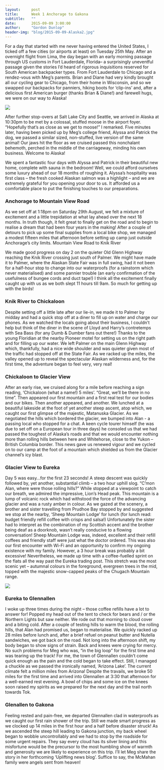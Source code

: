 ```yaml
---
layout:     post
title:      Week 1 Anchorage to Gakona
subtitle:   ""
date:       2015-09-09 3:00:00
author:     "Gordon Dunlop"
header-img: "blog/2015-09-09-Alaska2.jpg"
---
```

For a day that started with me never having entered the United States, I ticked off a few cities (or airports at least) on Tuesday 25th May.  After an overnight flight from Lima, the day began with an early morning passage through US customs in Fort Lauderdale, Florida– a surprisingly uneventful passage given the stories I’d heard of rigorous inquisitions reserved for South American backpacker types.  From Fort Lauderdale to Chicago and a rendez-vous with Meg’s parents.  Brian and Diane had very kindly brought all our cycling gear to Chicago, from their home in Wisconsin, and so we swapped our backpacks for panniers, hiking boots for ‘clip-ins’ and, after a delicious first American burger (thanks Brian & Diane!) and farewell hugs, we were on our way to Alaska!

<img class="img-responsive center-block" src ="{{ site.url }}/blog/2015-09-09-Airport.jpg"/>

After further stop-overs at Salt Lake City and Seattle, we arrived in Alaska at 10:30pm to be met by a colossal, stuffed moose in the airport foyer.  “Hopefully that’s as close as we get to moose!” I remarked.  Five minutes later, having been picked up by Meg’s college friend, Alyssa and Patrick the dog, we passed a similar sized, non-stuffed, live version of the same animal!  Our jaws hit the floor as we cruised passed this nonchalant behemoth, perched in the middle of the carriageway, minding his own business.  Welcome to Alaska!

We spent a fantastic four days with Alyssa and Patrick in their beautiful new home, complete with sauna in the bedroom!  Well, we could afford ourselves some luxury ahead of our 18 months of roughing it.  Alyssa’s hospitality was first class – the fresh cooked Alaskan salmon was a highlight – and we are extremely grateful for you opening your door to us.  It afforded us a comfortable place to put the finishing touches to our preparations.

### Anchorage to Mountain View Road
As we set off at 1:18pm on Saturday 29th August, we felt a mixture of excitement and a little trepidation at what lay ahead over the next 18 months.  In truth though, it felt great to finally get on the road and to begin to realise a dream that had been four years in the making!  After a couple of detours to pick up some final supplies from a local bike shop, we managed a modest fifteen miles that afternoon before setting up camp just outside Anchorage’s city limits.  Mountain View Road to Knik River

We made good progress on day 2 on the quieter Old Glenn Highway reaching the Knik River crossing just south of Palmer.  We might have made it to Palmer, where the Alaskan State Fair was in full swing, had it not been for a half-hour stop to change into our waterproofs (for a rainstorm which never materialised) and some pannier trouble (an early confirmation of the usefulness of bungee cords and duct tape!)  I think all the excitement finally caught up with us as we both slept 11 hours till 9am. So much for getting up with the birds!

### Knik River to Chickaloon

Despite setting off a little late after our lie-in, we made it to Palmer by midday and had a quick stop off at a diner to fill up on water and charge our phones.  As we watched the locals going about their business, I couldn’t help but think of the diner in the scene of Lloyd and Harry’s contretemps with Sea Bass (for any Dumb & Dumber fans out there!)  Thanks to the young Floridian at the nearby Pioneer motel for setting us on the right path and for filling up our water.  We left Palmer on the main Glenn Highway which, thankfully, had a nice wide shoulder and was quieter given most of the traffic had stopped off at the State Fair.  As we racked up the miles, the valley opened up to reveal the spectacular Alaskan wilderness and, for the first time, the adventure began to feel very, very real!

### Chickaloon to Glacier View
After an early rise, we cruised along for a mile before reaching a sign reading, ‘Chickaloon (what a name!) 5 miles’.  “Great, we’ll be there in no time”.  Then appeared our first mountain and a first real test for our bodies and our bikes.  Then another appeared, and another.  We lunched at a beautiful lakeside at the foot of yet another steep ascent, atop which, we caught our first glimpse of the majestic, Matanuska Glacier.  As we negotiated the hills which bordered the glacier, we bumped into Alan - a passing local who stopped for a chat.  A keen cycle tourer himself (he was due to set off on a European tour in three days) he consoled us that we had passed the toughest of Alaska’s roads and that we would encounter nothing more than rolling hills between here and Whitehorse, close to the Yukon – British Columbia border.  This news gave us renewed vigour and we cycled on to our camp at the foot of a mountain which shielded us from the Glacier channel’s icy blast.

### Glacier View to Eureka
Day 5 was easy…for the first 23 seconds! A steep descent was quickly followed by, yet another, substantial climb – a two hour uphill slog.  “C’mon Alan, where were those rolling hills?”  While stopped at a viewpoint to catch our breath, we admired the impressive, Lion’s Head peak.  This mountain is a lump of volcanic rock which had withstood the force of the advancing glacier and was a rusty amber in colour.  As we gazed at the scenery, a brother and sister travelling from Prudhoe Bay stopped by and suggested we stop at the nearby, ‘Sheep Mountain Lodge’ for lunch (for lunch read: budget friendly refill coffee with crisps and salsa!)  Unfortunately the sister had to interpret as the combination of my Scottish accent and the brother being deaf as a doorknob, wasn’t really conducive to a flowing conversation!  Sheep Mountain Lodge was, indeed, excellent and their refill coffees and friendly staff were just what the doctor ordered.  This was also our first encounter with Wi-Fi and an opportunity to confirm my ongoing existence with my family.  However, a 3 hour break was probably a bit excessive!  Nevertheless, we made up time with a coffee-fuelled sprint on the flats all the way past the Eureka trading post.  This stretch was the most scenic yet – autumnal colours in the foreground, evergreen trees in the mid, topped with the majestic snow-capped peaks of the Chugach Mountain range.

<img class="img-responsive center-block" src ="{{ site.url }}/blog/2015-09-09-Alaska.jpg"/>

### Eureka to Glennallen
I woke up three times during the night – those coffee refills have a lot to answer for!  Popped my head out of the tent to check for bears and / or the Northern Lights but saw neither.  We rode out that morning to cloud cover and a biting cold.  After a couple of testing hills to warm the blood, the rolling hills, that Alan had promised us, began to materialise.  We quickly racked up 28 miles before lunch and, after a brief refuel on peanut butter and Nutella sandwiches, we got back on the road.  Not long into the afternoon shift, my body began to show signs of strain.  Back and knees were crying for mercy.  No such problems for Meg who was, “in the big loop” for the first time and was tearing up the track!  For me, the town of Glennallen couldn’t come quick enough as the pain and the cold began to take effect.  Still, I managed a chuckle as we passed the ironically named, ‘Arizona Lake’.  The current climate felt a million miles from Arizona!  Despite the travails, we broke 50 miles for the first time and arrived into Glennallen at 3:30 that afternoon for a well-earned rest evening.  A bowl of chips and some ice on the knees soon raised my spirits as we prepared for the next day and the trail north towards Tok.

### Glenallen to Gakona
Feeling rested and pain-free, we departed Glennallen clad in waterproofs as we caught our first rain shower of the trip.  Still we made smart progress as we clocked up 14 miles in the first hour and a half before disaster struck!  As we ascended the steep hill leading to Gakona junction, my back wheel began to wobble uncontrollably and we had to stop by the roadside for some urgent repairs.  They say every cloud has its silver lining and this misfortune would be the precursor to the most humbling show of warmth and generosity we are likely to experience on this trip.  I’ll let Meg share the story in her forthcoming ‘Uplifting news blog’.  Suffice to say, the McMahan family were angels sent from heaven!
